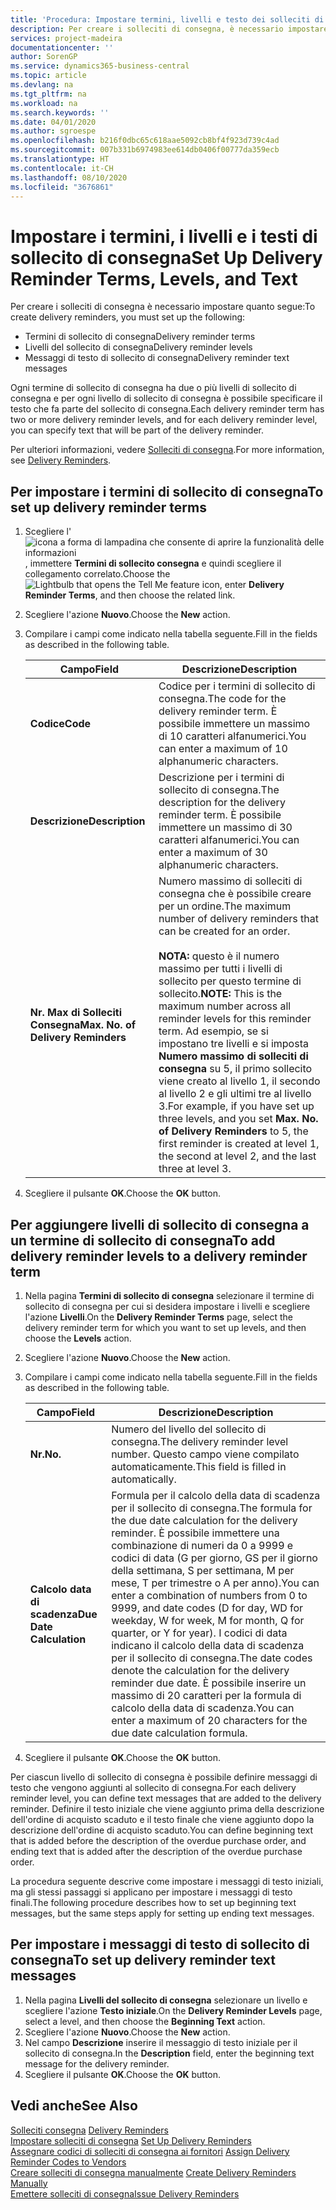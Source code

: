 ```yaml
---
title: 'Procedura: Impostare termini, livelli e testo dei solleciti di consegna'
description: Per creare i solleciti di consegna, è necessario impostare i termini, i livelli e i testi dei solleciti di consegna. messaggi
services: project-madeira
documentationcenter: ''
author: SorenGP
ms.service: dynamics365-business-central
ms.topic: article
ms.devlang: na
ms.tgt_pltfrm: na
ms.workload: na
ms.search.keywords: ''
ms.date: 04/01/2020
ms.author: sgroespe
ms.openlocfilehash: b216f0dbc65c618aae5092cb8bf4f923d739c4ad
ms.sourcegitcommit: 007b331b6974983ee614db0406f00777da359ecb
ms.translationtype: HT
ms.contentlocale: it-CH
ms.lasthandoff: 08/10/2020
ms.locfileid: "3676861"
---
```

# <a name="set-up-delivery-reminder-terms-levels-and-text"></a><span data-ttu-id="74c3d-104">Impostare i termini, i livelli e i testi di sollecito di consegna</span><span class="sxs-lookup"><span data-stu-id="74c3d-104">Set Up Delivery Reminder Terms, Levels, and Text</span></span>
<span data-ttu-id="74c3d-105">Per creare i solleciti di consegna è necessario impostare quanto segue:</span><span class="sxs-lookup"><span data-stu-id="74c3d-105">To create delivery reminders, you must set up the following:</span></span>  

- <span data-ttu-id="74c3d-106">Termini di sollecito di consegna</span><span class="sxs-lookup"><span data-stu-id="74c3d-106">Delivery reminder terms</span></span>  
- <span data-ttu-id="74c3d-107">Livelli del sollecito di consegna</span><span class="sxs-lookup"><span data-stu-id="74c3d-107">Delivery reminder levels</span></span>  
- <span data-ttu-id="74c3d-108">Messaggi di testo di sollecito di consegna</span><span class="sxs-lookup"><span data-stu-id="74c3d-108">Delivery reminder text messages</span></span>  

<span data-ttu-id="74c3d-109">Ogni termine di sollecito di consegna ha due o più livelli di sollecito di consegna e per ogni livello di sollecito di consegna è possibile specificare il testo che fa parte del sollecito di consegna.</span><span class="sxs-lookup"><span data-stu-id="74c3d-109">Each delivery reminder term has two or more delivery reminder levels, and for each delivery reminder level, you can specify text that will be part of the delivery reminder.</span></span>  

<span data-ttu-id="74c3d-110">Per ulteriori informazioni, vedere [Solleciti di consegna](delivery-reminders.md).</span><span class="sxs-lookup"><span data-stu-id="74c3d-110">For more information, see [Delivery Reminders](delivery-reminders.md).</span></span>  

## <a name="to-set-up-delivery-reminder-terms"></a><span data-ttu-id="74c3d-111">Per impostare i termini di sollecito di consegna</span><span class="sxs-lookup"><span data-stu-id="74c3d-111">To set up delivery reminder terms</span></span>  

1.  <span data-ttu-id="74c3d-112">Scegliere l'![icona a forma di lampadina che consente di aprire la funzionalità delle informazioni](../../media/ui-search/search_small.png "Informazioni sull'operazione che si desidera eseguire"), immettere **Termini di sollecito consegna** e quindi scegliere il collegamento correlato.</span><span class="sxs-lookup"><span data-stu-id="74c3d-112">Choose the ![Lightbulb that opens the Tell Me feature](../../media/ui-search/search_small.png "Tell me what you want to do") icon, enter **Delivery Reminder Terms**, and then choose the related link.</span></span>  
2.  <span data-ttu-id="74c3d-113">Scegliere l'azione **Nuovo**.</span><span class="sxs-lookup"><span data-stu-id="74c3d-113">Choose the **New** action.</span></span>  
3.  <span data-ttu-id="74c3d-114">Compilare i campi come indicato nella tabella seguente.</span><span class="sxs-lookup"><span data-stu-id="74c3d-114">Fill in the fields as described in the following table.</span></span>  

    |<span data-ttu-id="74c3d-115">Campo</span><span class="sxs-lookup"><span data-stu-id="74c3d-115">Field</span></span>|<span data-ttu-id="74c3d-116">Descrizione</span><span class="sxs-lookup"><span data-stu-id="74c3d-116">Description</span></span>|  
    |---------------------------------|---------------------------------------|  
    |<span data-ttu-id="74c3d-117">**Codice**</span><span class="sxs-lookup"><span data-stu-id="74c3d-117">**Code**</span></span>|<span data-ttu-id="74c3d-118">Codice per i termini di sollecito di consegna.</span><span class="sxs-lookup"><span data-stu-id="74c3d-118">The code for the delivery reminder term.</span></span> <span data-ttu-id="74c3d-119">È possibile immettere un massimo di 10 caratteri alfanumerici.</span><span class="sxs-lookup"><span data-stu-id="74c3d-119">You can enter a maximum of 10 alphanumeric characters.</span></span>|  
    |<span data-ttu-id="74c3d-120">**Descrizione**</span><span class="sxs-lookup"><span data-stu-id="74c3d-120">**Description**</span></span>|<span data-ttu-id="74c3d-121">Descrizione per i termini di sollecito di consegna.</span><span class="sxs-lookup"><span data-stu-id="74c3d-121">The description for the delivery reminder term.</span></span> <span data-ttu-id="74c3d-122">È possibile immettere un massimo di 30 caratteri alfanumerici.</span><span class="sxs-lookup"><span data-stu-id="74c3d-122">You can enter a maximum of 30 alphanumeric characters.</span></span>|  
    |<span data-ttu-id="74c3d-123">**Nr. Max di Solleciti Consegna**</span><span class="sxs-lookup"><span data-stu-id="74c3d-123">**Max. No. of Delivery Reminders**</span></span>|<span data-ttu-id="74c3d-124">Numero massimo di solleciti di consegna che è possibile creare per un ordine.</span><span class="sxs-lookup"><span data-stu-id="74c3d-124">The maximum number of delivery reminders that can be created for an order.</span></span><br /><br /> <span data-ttu-id="74c3d-125">**NOTA:** questo è il numero massimo per tutti i livelli di sollecito per questo termine di sollecito.</span><span class="sxs-lookup"><span data-stu-id="74c3d-125">**NOTE:** This is the maximum number across all reminder levels for this reminder term.</span></span> <span data-ttu-id="74c3d-126">Ad esempio, se si impostano tre livelli e si imposta **Numero massimo di solleciti di consegna** su 5, il primo sollecito viene creato al livello 1, il secondo al livello 2 e gli ultimi tre al livello 3.</span><span class="sxs-lookup"><span data-stu-id="74c3d-126">For example, if you have set up three levels, and you set **Max. No. of Delivery Reminders** to 5, the first reminder is created at level 1, the second at level 2, and the last three at level 3.</span></span>|  

4.  <span data-ttu-id="74c3d-127">Scegliere il pulsante **OK**.</span><span class="sxs-lookup"><span data-stu-id="74c3d-127">Choose the **OK** button.</span></span>  

## <a name="to-add-delivery-reminder-levels-to-a-delivery-reminder-term"></a><span data-ttu-id="74c3d-128">Per aggiungere livelli di sollecito di consegna a un termine di sollecito di consegna</span><span class="sxs-lookup"><span data-stu-id="74c3d-128">To add delivery reminder levels to a delivery reminder term</span></span>  

1.  <span data-ttu-id="74c3d-129">Nella pagina **Termini di sollecito di consegna** selezionare il termine di sollecito di consegna per cui si desidera impostare i livelli e scegliere l'azione **Livelli**.</span><span class="sxs-lookup"><span data-stu-id="74c3d-129">On the **Delivery Reminder Terms** page, select the delivery reminder term for which you want to set up levels, and then choose the **Levels** action.</span></span>  
2.  <span data-ttu-id="74c3d-130">Scegliere l'azione **Nuovo**.</span><span class="sxs-lookup"><span data-stu-id="74c3d-130">Choose the **New** action.</span></span>  
3.  <span data-ttu-id="74c3d-131">Compilare i campi come indicato nella tabella seguente.</span><span class="sxs-lookup"><span data-stu-id="74c3d-131">Fill in the fields as described in the following table.</span></span>  

    |<span data-ttu-id="74c3d-132">Campo</span><span class="sxs-lookup"><span data-stu-id="74c3d-132">Field</span></span>|<span data-ttu-id="74c3d-133">Descrizione</span><span class="sxs-lookup"><span data-stu-id="74c3d-133">Description</span></span>|  
    |---------------------------------|---------------------------------------|  
    |<span data-ttu-id="74c3d-134">**Nr.**</span><span class="sxs-lookup"><span data-stu-id="74c3d-134">**No.**</span></span>|<span data-ttu-id="74c3d-135">Numero del livello del sollecito di consegna.</span><span class="sxs-lookup"><span data-stu-id="74c3d-135">The delivery reminder level number.</span></span> <span data-ttu-id="74c3d-136">Questo campo viene compilato automaticamente.</span><span class="sxs-lookup"><span data-stu-id="74c3d-136">This field is filled in automatically.</span></span>|  
    |<span data-ttu-id="74c3d-137">**Calcolo data di scadenza**</span><span class="sxs-lookup"><span data-stu-id="74c3d-137">**Due Date Calculation**</span></span>|<span data-ttu-id="74c3d-138">Formula per il calcolo della data di scadenza per il sollecito di consegna.</span><span class="sxs-lookup"><span data-stu-id="74c3d-138">The formula for the due date calculation for the delivery reminder.</span></span> <span data-ttu-id="74c3d-139">È possibile immettere una combinazione di numeri da 0 a 9999 e codici di data (G per giorno, GS per il giorno della settimana, S per settimana, M per mese, T per trimestre o A per anno).</span><span class="sxs-lookup"><span data-stu-id="74c3d-139">You can enter a combination of numbers from 0 to 9999, and date codes (D for day, WD for weekday, W for week, M for month, Q for quarter, or Y for year).</span></span> <span data-ttu-id="74c3d-140">I codici di data indicano il calcolo della data di scadenza per il sollecito di consegna.</span><span class="sxs-lookup"><span data-stu-id="74c3d-140">The date codes denote the calculation for the delivery reminder due date.</span></span> <span data-ttu-id="74c3d-141">È possibile inserire un massimo di 20 caratteri per la formula di calcolo della data di scadenza.</span><span class="sxs-lookup"><span data-stu-id="74c3d-141">You can enter a maximum of 20 characters for the due date calculation formula.</span></span>|  

4.  <span data-ttu-id="74c3d-142">Scegliere il pulsante **OK**.</span><span class="sxs-lookup"><span data-stu-id="74c3d-142">Choose the **OK** button.</span></span>  

<span data-ttu-id="74c3d-143">Per ciascun livello di sollecito di consegna è possibile definire messaggi di testo che vengono aggiunti al sollecito di consegna.</span><span class="sxs-lookup"><span data-stu-id="74c3d-143">For each delivery reminder level, you can define text messages that are added to the delivery reminder.</span></span> <span data-ttu-id="74c3d-144">Definire il testo iniziale che viene aggiunto prima della descrizione dell'ordine di acquisto scaduto e il testo finale che viene aggiunto dopo la descrizione dell'ordine di acquisto scaduto.</span><span class="sxs-lookup"><span data-stu-id="74c3d-144">You can define beginning text that is added before the description of the overdue purchase order, and ending text that is added after the description of the overdue purchase order.</span></span>  

<span data-ttu-id="74c3d-145">La procedura seguente descrive come impostare i messaggi di testo iniziali, ma gli stessi passaggi si applicano per impostare i messaggi di testo finali.</span><span class="sxs-lookup"><span data-stu-id="74c3d-145">The following procedure describes how to set up beginning text messages, but the same steps apply for setting up ending text messages.</span></span>  

## <a name="to-set-up-delivery-reminder-text-messages"></a><span data-ttu-id="74c3d-146">Per impostare i messaggi di testo di sollecito di consegna</span><span class="sxs-lookup"><span data-stu-id="74c3d-146">To set up delivery reminder text messages</span></span>  

1.  <span data-ttu-id="74c3d-147">Nella pagina **Livelli del sollecito di consegna** selezionare un livello e scegliere l'azione **Testo iniziale**.</span><span class="sxs-lookup"><span data-stu-id="74c3d-147">On the **Delivery Reminder Levels** page, select a level, and then choose the **Beginning Text** action.</span></span>  
2.  <span data-ttu-id="74c3d-148">Scegliere l'azione **Nuovo**.</span><span class="sxs-lookup"><span data-stu-id="74c3d-148">Choose the **New** action.</span></span>  
3.  <span data-ttu-id="74c3d-149">Nel campo **Descrizione** inserire il messaggio di testo iniziale per il sollecito di consegna.</span><span class="sxs-lookup"><span data-stu-id="74c3d-149">In the **Description** field, enter the beginning text message for the delivery reminder.</span></span>  
4.  <span data-ttu-id="74c3d-150">Scegliere il pulsante **OK**.</span><span class="sxs-lookup"><span data-stu-id="74c3d-150">Choose the **OK** button.</span></span>  

## <a name="see-also"></a><span data-ttu-id="74c3d-151">Vedi anche</span><span class="sxs-lookup"><span data-stu-id="74c3d-151">See Also</span></span>  
 <span data-ttu-id="74c3d-152">[Solleciti consegna](delivery-reminders.md) </span><span class="sxs-lookup"><span data-stu-id="74c3d-152">[Delivery Reminders](delivery-reminders.md) </span></span>  
 <span data-ttu-id="74c3d-153">[Impostare solleciti di consegna](how-to-set-up-delivery-reminders.md) </span><span class="sxs-lookup"><span data-stu-id="74c3d-153">[Set Up Delivery Reminders](how-to-set-up-delivery-reminders.md) </span></span>  
 <span data-ttu-id="74c3d-154">[Assegnare codici di solleciti di consegna ai fornitori](how-to-assign-delivery-reminder-codes-to-vendors.md) </span><span class="sxs-lookup"><span data-stu-id="74c3d-154">[Assign Delivery Reminder Codes to Vendors](how-to-assign-delivery-reminder-codes-to-vendors.md) </span></span>  
 <span data-ttu-id="74c3d-155">[Creare solleciti di consegna manualmente](how-to-create-delivery-reminders-manually.md) </span><span class="sxs-lookup"><span data-stu-id="74c3d-155">[Create Delivery Reminders Manually](how-to-create-delivery-reminders-manually.md) </span></span>  
 [<span data-ttu-id="74c3d-156">Emettere solleciti di consegna</span><span class="sxs-lookup"><span data-stu-id="74c3d-156">Issue Delivery Reminders</span></span>](how-to-issue-delivery-reminders.md)
